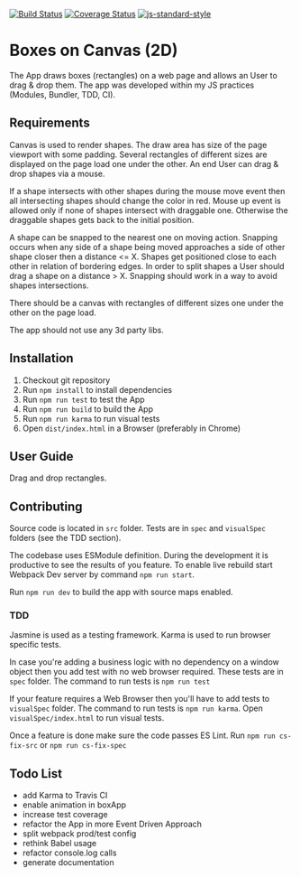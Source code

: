 [![Build Status](https://travis-ci.org/edorosh/boxes-on-canvas.svg?branch=master)](https://travis-ci.org/edorosh/boxes-on-canvas)
[![Coverage Status](https://coveralls.io/repos/github/edorosh/boxes-on-canvas/badge.svg?branch=master)](https://coveralls.io/github/edorosh/boxes-on-canvas?branch=master)
[![js-standard-style](https://img.shields.io/badge/code%20style-standard-brightgreen.svg?style=flat-square)](https://github.com/edorosh/boxes-on-canvas)

# Boxes on Canvas (2D)
The App draws boxes (rectangles) on a web page and allows an User to drag & drop them. The app was developed 
within my JS practices (Modules, Bundler, TDD, CI).

## Requirements
Canvas is used to render shapes. The draw area has size of the page viewport with some padding. Several 
rectangles of different sizes are displayed on the page load one under the other. An end User can drag & 
drop shapes via a mouse.  

If a shape intersects with other shapes during the mouse move event then all intersecting shapes should 
change the color in red. Mouse up event is allowed only if none of shapes intersect with draggable one. 
Otherwise the draggable shapes gets back to the initial position.  

A shape can be snapped to the nearest one on moving action. Snapping occurs when any side of a shape being 
moved approaches a side of other shape closer then a distance <= X. Shapes get positioned close 
to each other in relation of bordering edges. In order to split shapes a User should drag a shape on a 
distance > X. Snapping should work in a way to avoid shapes intersections.

There should be a canvas with rectangles of different sizes one under the other on the page load. 

The app should not use any 3d party libs.

## Installation
1. Checkout git repository
1. Run `npm install` to install dependencies
1. Run `npm run test` to test the App
1. Run `npm run build` to build the App
1. Run `npm run karma` to run visual tests
1. Open `dist/index.html` in a Browser (preferably in Chrome)

## User Guide

Drag and drop rectangles.

## Contributing

Source code is located in `src` folder. Tests are in `spec` and `visualSpec` folders (see the TDD section). 

The codebase uses ESModule definition. During the development it is productive to see the results of you 
feature. To enable live rebuild start Webpack Dev server by command `npm run start`.  

Run `npm run dev` to build the app with source maps enabled.

### TDD
Jasmine is used as a testing framework. Karma is used to run browser specific tests.

In case you're adding a business logic with no dependency on a window object then you add test with 
no web browser required. These tests are in `spec` folder. The command to run tests is
 `npm run test`  

If your feature requires a Web Browser then you'll have to add tests to `visualSpec` folder. The command to run 
tests is `npm run karma`. Open `visualSpec/index.html` to run visual tests.  

Once a feature is done make sure the code passes ES Lint. Run `npm run cs-fix-src` or `npm run cs-fix-spec`

## Todo List
* add Karma to Travis CI
* enable animation in boxApp
* increase test coverage
* refactor the App in more Event Driven Approach
* split webpack prod/test config
* rethink Babel usage
* refactor console.log calls
* generate documentation
